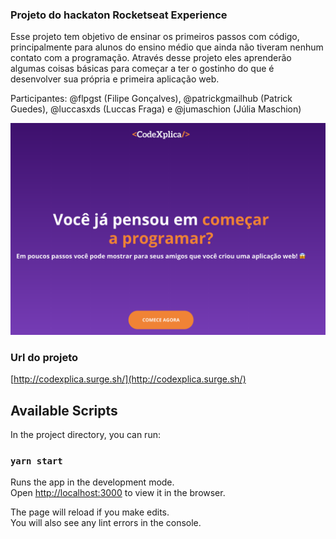 ### Projeto do hackaton Rocketseat Experience

Esse projeto tem objetivo de ensinar os primeiros passos com código, principalmente para alunos do ensino médio que ainda não tiveram nenhum contato com a programação. Através desse projeto eles aprenderão algumas coisas básicas para começar a ter o gostinho do que é desenvolver sua própria e primeira aplicação web.

Participantes: @flpgst (Filipe Gonçalves), @patrickgmailhub (Patrick Guedes), @luccasxds (Luccas Fraga) e @jumaschion (Júlia Maschion)

![](src/images/codeXplica.png)


### Url do projeto
[http://codexplica.surge.sh/](http://codexplica.surge.sh/)


## Available Scripts

In the project directory, you can run:

### `yarn start`

Runs the app in the development mode.<br />
Open [http://localhost:3000](http://localhost:3000) to view it in the browser.

The page will reload if you make edits.<br />
You will also see any lint errors in the console.




